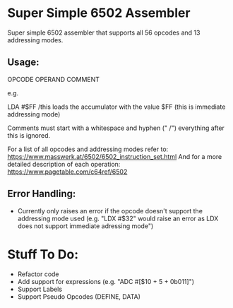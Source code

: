 # Super Simple 6502 Assembler

Super simple 6502 assembler that supports all 56 opcodes and 13 addressing modes.

## Usage:

  OPCODE OPERAND COMMENT
  
e.g.

  LDA #$FF /this loads the accumulator with the value $FF (this is immediate addressing mode)

Comments must start with a whitespace and hyphen (" /") everything after this is ignored.

For a list of all opcodes and addressing modes refer to: https://www.masswerk.at/6502/6502_instruction_set.html
And for a more detailed description of each operation: https://www.pagetable.com/c64ref/6502

## Error Handling:
-  Currently only raises an error if the opcode doesn't support the addressing mode used (e.g. "LDX #$32" would raise an error as LDX does not support immediate adressing mode")
# Stuff To Do:
-  Refactor code
-  Add support for expressions (e.g. "ADC #[$10 + 5 + 0b011]")
-  Support Labels
-  Support Pseudo Opcodes (DEFINE, DATA)
